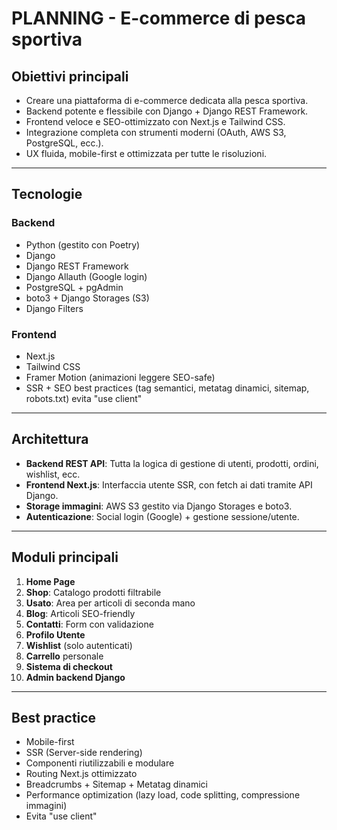 # PLANNING - E-commerce di pesca sportiva

## Obiettivi principali

- Creare una piattaforma di e-commerce dedicata alla pesca sportiva.
- Backend potente e flessibile con Django + Django REST Framework.
- Frontend veloce e SEO-ottimizzato con Next.js e Tailwind CSS.
- Integrazione completa con strumenti moderni (OAuth, AWS S3, PostgreSQL, ecc.).
- UX fluida, mobile-first e ottimizzata per tutte le risoluzioni.

---

## Tecnologie

### Backend
- Python (gestito con Poetry)
- Django
- Django REST Framework
- Django Allauth (Google login)
- PostgreSQL + pgAdmin
- boto3 + Django Storages (S3)
- Django Filters

### Frontend
- Next.js
- Tailwind CSS
- Framer Motion (animazioni leggere SEO-safe)
- SSR + SEO best practices (tag semantici, metatag dinamici, sitemap, robots.txt) evita "use client"

---

## Architettura

- **Backend REST API**: Tutta la logica di gestione di utenti, prodotti, ordini, wishlist, ecc.
- **Frontend Next.js**: Interfaccia utente SSR, con fetch ai dati tramite API Django.
- **Storage immagini**: AWS S3 gestito via Django Storages e boto3.
- **Autenticazione**: Social login (Google) + gestione sessione/utente.

---

## Moduli principali

1. **Home Page**
2. **Shop**: Catalogo prodotti filtrabile
3. **Usato**: Area per articoli di seconda mano
4. **Blog**: Articoli SEO-friendly
5. **Contatti**: Form con validazione
6. **Profilo Utente**
7. **Wishlist** (solo autenticati)
8. **Carrello** personale
9. **Sistema di checkout**
10. **Admin backend Django**

---

## Best practice

- Mobile-first
- SSR (Server-side rendering)
- Componenti riutilizzabili e modulare
- Routing Next.js ottimizzato
- Breadcrumbs + Sitemap + Metatag dinamici
- Performance optimization (lazy load, code splitting, compressione immagini)
- Evita "use client"

